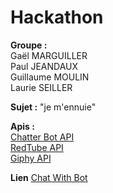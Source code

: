 # Hackathon

**Groupe :**  
Gaël MARGUILLER  
Paul JEANDAUX  
Guillaume MOULIN  
Laurie SEILLER  

**Sujet :**  "je m'ennuie"

**Apis :**  
[Chatter Bot API](https://github.com/pierredavidbelanger/chatter-bot-api)  
[RedTube API](https://api.redtube.com/docs/)  
[Giphy API](https://api.giphy.com/)  

**Lien**
[Chat With Bot](http://tritonjoyeux.fr/chatWithBot/)